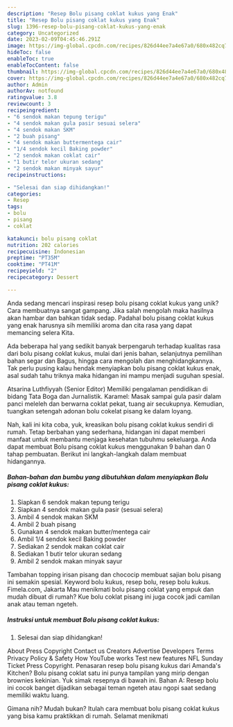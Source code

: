 ```yaml
---
description: "Resep Bolu pisang coklat kukus yang Enak"
title: "Resep Bolu pisang coklat kukus yang Enak"
slug: 1396-resep-bolu-pisang-coklat-kukus-yang-enak
category: Uncategorized
date: 2023-02-09T04:45:46.291Z
image: https://img-global.cpcdn.com/recipes/826d44ee7a4e67a0/680x482cq70/bolu-pisang-coklat-kukus-foto-resep-utama.jpg
hideToc: false
enableToc: true
enableTocContent: false
thumbnail: https://img-global.cpcdn.com/recipes/826d44ee7a4e67a0/680x482cq70/bolu-pisang-coklat-kukus-foto-resep-utama.jpg
cover: https://img-global.cpcdn.com/recipes/826d44ee7a4e67a0/680x482cq70/bolu-pisang-coklat-kukus-foto-resep-utama.jpg
author: Admin
authorAv: notfound
ratingvalue: 3.8
reviewcount: 3
recipeingredient:
- "6 sendok makan tepung terigu"
- "4 sendok makan gula pasir sesuai selera"
- "4 sendok makan SKM"
- "2 buah pisang"
- "4 sendok makan buttermentega cair"
- "1/4 sendok kecil Baking powder"
- "2 sendok makan coklat cair"
- "1 butir telor ukuran sedang"
- "2 sendok makan minyak sayur"
recipeinstructions:

- "Selesai dan siap dihidangkan!"
categories:
- Resep
tags:
- bolu
- pisang
- coklat

katakunci: bolu pisang coklat 
nutrition: 202 calories
recipecuisine: Indonesian
preptime: "PT35M"
cooktime: "PT41M"
recipeyield: "2"
recipecategory: Dessert

---
```





Anda sedang mencari inspirasi resep bolu pisang coklat kukus yang unik? Cara membuatnya sangat gampang. Jika salah mengolah maka hasilnya akan hambar dan bahkan tidak sedap. Padahal bolu pisang coklat kukus yang enak harusnya sih memiliki aroma dan cita rasa yang dapat memancing selera Kita.





Ada beberapa hal yang sedikit banyak berpengaruh terhadap kualitas rasa dari bolu pisang coklat kukus, mulai dari jenis bahan, selanjutnya pemilihan bahan segar dan Bagus, hingga cara mengolah dan menghidangkannya. Tak perlu pusing kalau hendak menyiapkan bolu pisang coklat kukus enak,      asal sudah tahu triknya maka hidangan ini mampu menjadi suguhan spesial.














Atsarina Luthfiyyah (Senior Editor) Memiliki pengalaman pendidikan di bidang Tata Boga dan Jurnalistik. Karamel: Masak sampai gula pasir dalam panci meleleh dan berwarna coklat pekat, tuang air secukupnya. Kemudian, tuangkan setengah adonan bolu cokelat pisang ke dalam loyang.






Nah, kali ini kita coba, yuk, kreasikan bolu pisang coklat kukus sendiri di rumah. Tetap berbahan yang sederhana, hidangan ini dapat memberi manfaat untuk membantu menjaga kesehatan tubuhmu sekeluarga. Anda dapat membuat Bolu pisang coklat kukus menggunakan 9 bahan dan 0 tahap pembuatan. Berikut ini langkah-langkah dalam membuat hidangannya.

<!--inarticleads1-->

##### Bahan-bahan dan bumbu yang dibutuhkan dalam menyiapkan Bolu pisang coklat kukus:

1. Siapkan 6 sendok makan tepung terigu
1. Siapkan 4 sendok makan gula pasir (sesuai selera)
1. Ambil 4 sendok makan SKM
1. Ambil 2 buah pisang
1. Gunakan 4 sendok makan butter/mentega cair
1. Ambil 1/4 sendok kecil Baking powder
1. Sediakan 2 sendok makan coklat cair
1. Sediakan 1 butir telor ukuran sedang
1. Ambil 2 sendok makan minyak sayur


Tambahan topping irisan pisang dan chococip membuat sajian bolu pisang ini semakin spesial. Keyword bolu kukus, resep bolu, resep bolu kukus. Fimela.com, Jakarta Mau menikmati bolu pisang coklat yang empuk dan mudah dibuat di rumah? Kue bolu coklat pisang ini juga cocok jadi camilan anak atau teman ngeteh. 

<!--inarticleads2-->

##### Instruksi untuk membuat Bolu pisang coklat kukus:


1. Selesai dan siap dihidangkan!

About Press Copyright Contact us Creators Advertise Developers Terms Privacy Policy &amp; Safety How YouTube works Test new features NFL Sunday Ticket Press Copyright. Penasaran resep bolu pisang kukus dari Amanda&#39;s Kitchen? Bolu pisang coklat satu ini punya tampilan yang mirip dengan brownies kekinian. Yuk simak resepnya di bawah ini. Bahan A: Resep bolu ini cocok banget dijadikan sebagai teman ngeteh atau ngopi saat sedang memiliki waktu luang. 

Gimana nih? Mudah bukan? Itulah cara membuat bolu pisang coklat kukus yang bisa kamu praktikkan di rumah. Selamat menikmati
